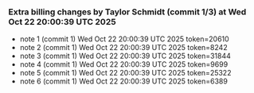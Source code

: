 
### Extra billing changes by Taylor Schmidt (commit 1/3) at Wed Oct 22 20:00:39 UTC 2025
* note 1 (commit 1) Wed Oct 22 20:00:39 UTC 2025 token=20610
* note 2 (commit 1) Wed Oct 22 20:00:39 UTC 2025 token=8242
* note 3 (commit 1) Wed Oct 22 20:00:39 UTC 2025 token=31844
* note 4 (commit 1) Wed Oct 22 20:00:39 UTC 2025 token=9699
* note 5 (commit 1) Wed Oct 22 20:00:39 UTC 2025 token=25322
* note 6 (commit 1) Wed Oct 22 20:00:39 UTC 2025 token=6389
